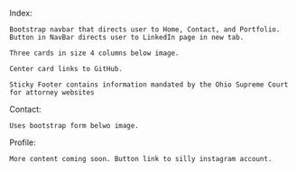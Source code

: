 Index: 

    Bootstrap navbar that directs user to Home, Contact, and Portfolio. Button in NavBar directs user to LinkedIn page in new tab.

    Three cards in size 4 columns below image.

    Center card links to GitHub.

    Sticky Footer contains information mandated by the Ohio Supreme Court for attorney websites

Contact:

    Uses bootstrap form belwo image.

Profile:

    More content coming soon. Button link to silly instagram account.